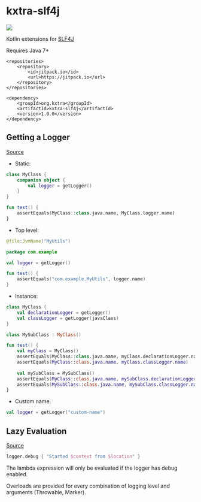 # kxtra-slf4j

[![](https://jitpack.io/v/org.kxtra/kxtra-slf4j.svg)](https://jitpack.io/#org.kxtra/kxtra-slf4j)

Kotlin extensions for [SLF4J](https://www.slf4j.org/)

Requires Java 7+

```
<repositories>
    <repository>
        <id>jitpack.io</id>
        <url>https://jitpack.io</url>
    </repository>
</repositories>
```

```
<dependency>
    <groupId>org.kxtra</groupId>
    <artifactId>kxtra-slf4j</artifactId>
    <version>1.0.0</version>
</dependency>
```



## Getting a Logger

[Source](https://github.com/kxtra/kxtra-slf4j/blob/master/src/main/java/org/kxtra/slf4j/loggerfactory/LoggerFactory.kt)

* Static:

```kotlin
class MyClass {
    companion object {
        val logger = getLogger()
    }
}

fun test() {
    assertEquals(MyClass::class.java.name, MyClass.logger.name)
}
```

* Top level:

```kotlin
@file:JvmName("MyUtils")

package com.example

val logger = getLogger()

fun test() {
    assertEquals("com.example.MyUtils", logger.name)
}
```

* Instance:

```kotlin
class MyClass {
    val declarationLogger = getLogger()
    val classLogger = getLogger(javaClass)
}

class MySubClass : MyClass() 

fun test() {
    val myClass = MyClass()
    assertEquals(MyClass::class.java.name, myClass.declarationLogger.name)
    assertEquals(MyClass::class.java.name, myClass.classLogger.name)
    
    val mySubClass = MySubClass()
    assertEquals(MyClass::class.java.name, mySubClass.declarationLogger.name)
    assertEquals(MySubClass::class.java.name, mySubClass.classLogger.name)
}
```

* Custom name:
```kotlin
val logger = getLogger("custom-name")
```

## Lazy Evaluation

[Source](https://github.com/kxtra/kxtra-slf4j/blob/master/src/main/java/org/kxtra/slf4j/logger/Logger.kt)

```kotlin
logger.debug { "Started $context from $location" }
```

The lambda expression will only be evaluated if the logger has debug enabled. 

Overloads are provided for every combination of logging level and arguments (Throwable, Marker). 
